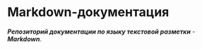 # Markdown-документация
***Репозиторий документации по языку текстовой разметки*** - ***Markdown***.
